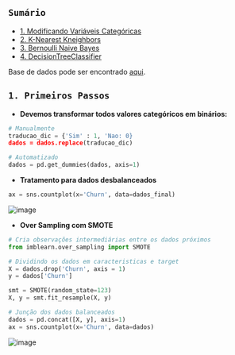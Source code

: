 ## ``Sumário``

- [1. Modificando Variáveis Categóricas]()
- [2. K-Nearest Kneighbors]()
- [3. Bernoulli Naive Bayes]()
- [4. DecisionTreeClassifier]()

Base de dados pode ser encontrado [aqui](https://www.kaggle.com/datasets/mnassrib/telecom-churn-datasets).

## ``1. Primeiros Passos``

- **Devemos transformar todos valores categóricos em binários:**

```python
# Manualmente
traducao_dic = {'Sim' : 1, 'Nao: 0}
dados = dados.replace(traducao_dic)

# Automatizado
dados = pd.get_dummies(dados, axis=1)
```

- **Tratamento para dados desbalanceados**
```python
ax = sns.countplot(x='Churn', data=dados_final)
```
![image](https://github.com/OtavioSotnas/Machine-Learning/assets/142911747/83f776ae-a122-4632-bcf2-9a672804f988)

- **Over Sampling com SMOTE**
  
```python
# Cria observações intermediárias entre os dados próximos
from imblearn.over_sampling import SMOTE

# Dividindo os dados em caracteristicas e target
X = dados.drop('Churn', axis = 1)
y = dados['Churn']

smt = SMOTE(random_state=123)
X, y = smt.fit_resample(X, y)

# Junção dos dados balanceados
dados = pd.concat([X, y], axis=1)
ax = sns.countplot(x='Churn', data=dados)
```
![image](https://github.com/OtavioSotnas/Machine-Learning/assets/142911747/330a4e19-5af8-4317-a4c8-019809997d86)
